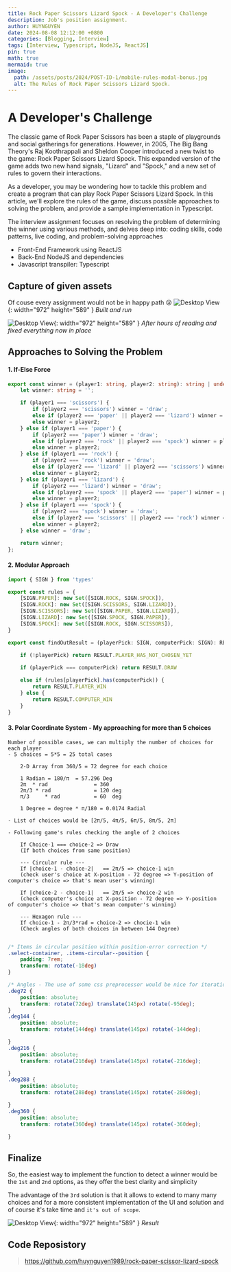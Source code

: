 ```yaml
---
title: Rock Paper Scissors Lizard Spock - A Developer's Challenge
description: Job's position assignment.
author: HUYNGUYEN	
date: 2024-08-08 12:12:00 +0800
categories: [Blogging, Interview]
tags: [Interview, Typescript, NodeJS, ReactJS]
pin: true
math: true
mermaid: true
image:
  path: /assets/posts/2024/POST-ID-1/mobile-rules-modal-bonus.jpg
  alt: The Rules of Rock Paper Scissors Lizard Spock.
---
```

<!-- POST-ID-1 -->
# A Developer's Challenge

The classic game of Rock Paper Scissors has been a staple of playgrounds and social gatherings for generations. However, in 2005, The Big Bang Theory's Raj Koothrappali and Sheldon Cooper introduced a new twist to the game: Rock Paper Scissors Lizard Spock. This expanded version of the game adds two new hand signals, "Lizard" and "Spock," and a new set of rules to govern their interactions.

As a developer, you may be wondering how to tackle this problem and create a program that can play Rock Paper Scissors Lizard Spock. In this article, we'll explore the rules of the game, discuss possible approaches to solving the problem, and provide a sample implementation in Typescript.

The interview assignment focuses on resolving the problem of determining the winner using various methods, and delves deep into: coding skills, code patterns, live coding, and problem-solving approaches 

- Front-End Framework using ReactJS
- Back-End NodeJS and dependencies
- Javascript transpiler: Typescript

## Capture of given assets

Of couse every assignment would not be in happy path :cry:
![Desktop View](assets/posts/2024/POST-ID-1/ScreenShot-1.jpg){: width="972" height="589" }
_Built and run_


![Desktop View](assets/posts/2024/POST-ID-1/ScreenShot-2.jpg){: width="972" height="589" }
_After hours of reading and fixed everything now in place_


## Approaches to Solving the Problem

#### 1. If-Else Force 
```typescript
export const winner = (player1: string, player2: string): string | undefined => {
	let winner: string = '';

	if (player1 === 'scissors') {
		if (player2 === 'scissors') winner = 'draw';
		else if (player2 === 'paper' || player2 === 'lizard') winner = player1;
		else winner = player2;
	} else if (player1 === 'paper') {
		if (player2 === 'paper') winner = 'draw';
		else if (player2 === 'rock' || player2 === 'spock') winner = player1;
		else winner = player2;
	} else if (player1 === 'rock') {
		if (player2 === 'rock') winner = 'draw';
		else if (player2 === 'lizard' || player2 === 'scissors') winner = player1;
		else winner = player2;
	} else if (player1 === 'lizard') {
		if (player2 === 'lizard') winner = 'draw';
		else if (player2 === 'spock' || player2 === 'paper') winner = player1;
		else winner = player2;
	} else if (player1 === 'spock') {
		if (player2 === 'spock') winner = 'draw';
		else if (player2 === 'scissors' || player2 === 'rock') winner = player1;
		else winner = player2;
	} else winner = 'draw';

	return winner;
};
```
#### 2. Modular Approach

```Typescript
import { SIGN } from 'types'

export const rules = {
	[SIGN.PAPER]: new Set([SIGN.ROCK, SIGN.SPOCK]),
	[SIGN.ROCK]: new Set([SIGN.SCISSORS, SIGN.LIZARD]),
	[SIGN.SCISSORS]: new Set([SIGN.PAPER, SIGN.LIZARD]),
	[SIGN.LIZARD]: new Set([SIGN.SPOCK, SIGN.PAPER]),
	[SIGN.SPOCK]: new Set([SIGN.ROCK, SIGN.SCISSORS]),
}
```

```typescript
export const findOutResult = (playerPick: SIGN, computerPick: SIGN): RESULT => {
	
	if (!playerPick) return RESULT.PLAYER_HAS_NOT_CHOSEN_YET

	if (playerPick === computerPick) return RESULT.DRAW

	else if (rules[playerPick].has(computerPick)) {
		return RESULT.PLAYER_WIN
	} else {
		return RESULT.COMPUTER_WIN
	}
}
```


#### 3. Polar Coordinate System  - My approaching for more than 5 choices

```text
Number of possible cases, we can multiply the number of choices for each player
- 5 choices = 5*5 = 25 total cases

	2-D Array from 360/5 = 72 degree for each choice
	
	1 Radian = 180/π  = 57.296 Deg
	2π 	* rad   			= 360
	2π/3 * rad 				= 120 deg
	π/3 	* rad  			= 60  deg
	
	1 Degree = degree * π/180 = 0.0174 Radial

- List of choices would be [2π/5, 4π/5, 6π/5, 8π/5, 2π]

- Following game's rules checking the angle of 2 choices

	If Choice-1 === choice-2 => Draw
	(If both choices from same position)
	
	--- Circular rule ---
	If |choice-1 - choice-2|   == 2π/5 => choice-1 win 
	(check user's choice at X-position - 72 degree => Y-position of computer's choice => that's mean user's winning)

	If |choice-2 - choice-1|   == 2π/5 => choice-2 win
	(check computer's choice at X-position - 72 degree => Y-position of computer's choice => that's mean computer's winning)

	--- Hexagon rule ---
	If choice-1 - 2π/3*rad = choice-2 => chocie-1 win
	(Check angles of both choices in between 144 Degree)
```

```css

/* Items in circular position within position-error correction */
.select-container, .items-circular--position {
	padding: 7rem;
	transform: rotate(-18deg)
}

/* Angles - The use of some css preprocessor would be nice for iteration*/
.deg72 {
	position: absolute;
	transform: rotate(72deg) translate(145px) rotate(-95deg);
}
.deg144 {
	position: absolute;
	transform: rotate(144deg) translate(145px) rotate(-144deg);

}
.deg216 {
	position: absolute;
	transform: rotate(216deg) translate(145px) rotate(-216deg);

}
.deg288 {
	position: absolute;
	transform: rotate(288deg) translate(145px) rotate(-288deg);

}
.deg360 {
	position: absolute;
	transform: rotate(360deg) translate(145px) rotate(-360deg);

}

```


## Finalize

So, the easiest way to implement the function to detect a winner would be the `1st` and `2nd` options, as they offer the best clarity and simplicity

The advantage of the `3rd` solution is that it allows to extend to many many choices and for a more consistent implementation of the UI and solution and of course it's take time and `it's out of scope`.

![Desktop View](assets/posts/2024/POST-ID-1/rock-paper-scissors-spock-lizard.gif){: width="972" height="589" }
_Result_

## Code Reposistory

> https://github.com/huynguyen1989/rock-paper-scissor-lizard-spock

